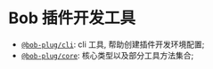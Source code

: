 # Bob 插件开发工具

- [`@bob-plug/cli`](./packages/cli/README.md): cli 工具, 帮助创建插件开发环境配置;
- [`@bob-plug/core`](./packages/core/README.md): 核心类型以及部分工具方法集合;
